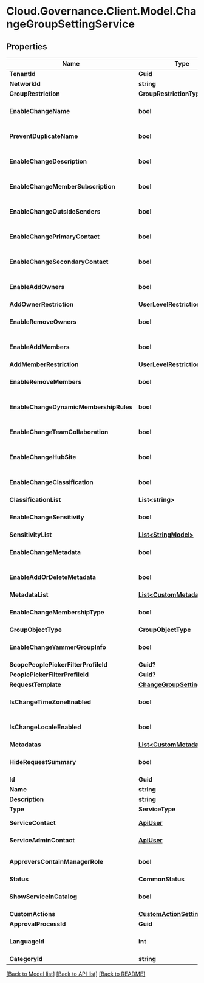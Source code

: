 # Cloud.Governance.Client.Model.ChangeGroupSettingService
## Properties

Name | Type | Description | Notes
------------ | ------------- | ------------- | -------------
**TenantId** | **Guid** |  | [optional] 
**NetworkId** | **string** |  | [optional] 
**GroupRestriction** | **GroupRestrictionType** |  | [optional] 
**EnableChangeName** | **bool** |  | [optional] [default to false]
**PreventDuplicateName** | **bool** |  | [optional] [default to false]
**EnableChangeDescription** | **bool** |  | [optional] [default to false]
**EnableChangeMemberSubscription** | **bool** |  | [optional] [default to false]
**EnableChangeOutsideSenders** | **bool** |  | [optional] [default to false]
**EnableChangePrimaryContact** | **bool** |  | [optional] [default to false]
**EnableChangeSecondaryContact** | **bool** |  | [optional] [default to false]
**EnableAddOwners** | **bool** |  | [optional] [default to false]
**AddOwnerRestriction** | **UserLevelRestrictionType** |  | [optional] 
**EnableRemoveOwners** | **bool** |  | [optional] [default to false]
**EnableAddMembers** | **bool** |  | [optional] [default to false]
**AddMemberRestriction** | **UserLevelRestrictionType** |  | [optional] 
**EnableRemoveMembers** | **bool** |  | [optional] [default to false]
**EnableChangeDynamicMembershipRules** | **bool** |  | [optional] [default to false]
**EnableChangeTeamCollaboration** | **bool** |  | [optional] [default to false]
**EnableChangeHubSite** | **bool** |  | [optional] [default to false]
**EnableChangeClassification** | **bool** |  | [optional] [default to false]
**ClassificationList** | **List&lt;string&gt;** |  | [optional] 
**EnableChangeSensitivity** | **bool** |  | [optional] [default to false]
**SensitivityList** | [**List&lt;StringModel&gt;**](StringModel.md) |  | [optional] 
**EnableChangeMetadata** | **bool** |  | [optional] [default to false]
**EnableAddOrDeleteMetadata** | **bool** |  | [optional] [default to false]
**MetadataList** | [**List&lt;CustomMetadata&gt;**](CustomMetadata.md) |  | [optional] 
**EnableChangeMembershipType** | **bool** |  | [optional] [default to false]
**GroupObjectType** | **GroupObjectType** |  | [optional] 
**EnableChangeYammerGroupInfo** | **bool** |  | [optional] [default to false]
**ScopePeoplePickerFilterProfileId** | **Guid?** |  | [optional] 
**PeoplePickerFilterProfileId** | **Guid?** |  | [optional] 
**RequestTemplate** | [**ChangeGroupSettingRequest**](ChangeGroupSettingRequest.md) |  | [optional] 
**IsChangeTimeZoneEnabled** | **bool** |  | [optional] [default to false]
**IsChangeLocaleEnabled** | **bool** |  | [optional] [default to false]
**Metadatas** | [**List&lt;CustomMetadata&gt;**](CustomMetadata.md) |  | [optional] 
**HideRequestSummary** | **bool** |  | [optional] [default to false]
**Id** | **Guid** |  | [optional] 
**Name** | **string** |  | [optional] 
**Description** | **string** |  | [optional] 
**Type** | **ServiceType** |  | [optional] 
**ServiceContact** | [**ApiUser**](ApiUser.md) | ApiUser model | [optional] 
**ServiceAdminContact** | [**ApiUser**](ApiUser.md) | ApiUser model | [optional] 
**ApproversContainManagerRole** | **bool** |  | [optional] [default to false]
**Status** | **CommonStatus** |  | [optional] 
**ShowServiceInCatalog** | **bool** |  | [optional] [default to false]
**CustomActions** | [**CustomActionSettings**](CustomActionSettings.md) |  | [optional] 
**ApprovalProcessId** | **Guid** |  | [optional] 
**LanguageId** | **int** |  | [optional] [default to 0]
**CategoryId** | **string** |  | [optional] 

[[Back to Model list]](../README.md#documentation-for-models) [[Back to API list]](../README.md#documentation-for-api-endpoints) [[Back to README]](../README.md)

